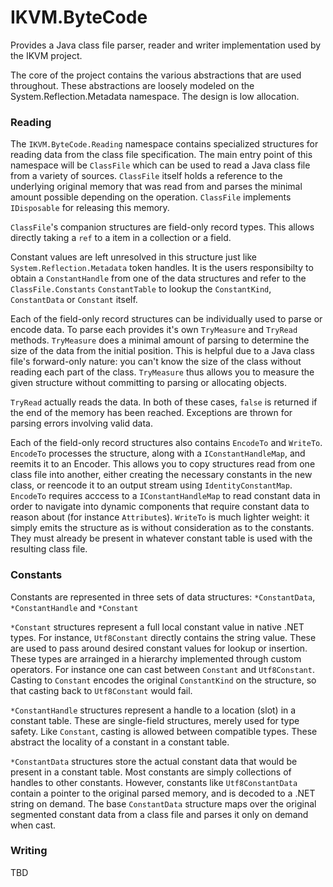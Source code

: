 # IKVM.ByteCode

Provides a Java class file parser, reader and writer implementation used by the IKVM project.

The core of the project contains the various abstractions that are used throughout. These abstractions are loosely modeled on the System.Reflection.Metadata namespace. The design is low allocation.

### Reading

The `IKVM.ByteCode.Reading` namespace contains specialized structures for reading data from the class file specification. The main entry point of this namespace will be `ClassFile` which can be used to read a Java class file from a variety of sources. `ClassFile` itself holds a reference to the underlying original memory that was read from and parses the minimal amount possible depending on the operation. `ClassFile` implements `IDisposable` for releasing this memory.

`ClassFile`'s companion structures are field-only record types. This allows directly taking a `ref` to a item in a collection or a field.

Constant values are left unresolved in this structure just like `System.Reflection.Metadata` token handles. It is the users responsibilty to obtain a `ConstantHandle` from one of the data structures and refer to the `ClassFile.Constants` `ConstantTable` to lookup the `ConstantKind`, `ConstantData` or `Constant` itself.

Each of the field-only record structures can be individually used to parse or encode data. To parse each provides it's own `TryMeasure` and `TryRead` methods. `TryMeasure` does a minimal amount of parsing to determine the size of the data from the initial position. This is helpful due to a Java class file's forward-only nature: you can't know the size of the class without reading each part of the class. `TryMeasure` thus allows you to measure the given structure without committing to parsing or allocating objects.

`TryRead` actually reads the data. In both of these cases, `false` is returned if the end of the memory has been reached. Exceptions are thrown for parsing errors involving valid data.

Each of the field-only record structures also contains `EncodeTo` and `WriteTo`. `EncodeTo` processes the structure, along with a `IConstantHandleMap`, and reemits it to an Encoder. This allows you to copy structures read from one class file into another, either creating the necessary constants in the new class, or reencode it to an output stream using `IdentityConstantMap`. `EncodeTo` requires acccess to a `IConstantHandleMap` to read constant data in order to navigate into dynamic components that require constant data to reason about (for instance `Attribute`s). `WriteTo` is much lighter weight: it simply emits the structure as is without consideration as to the constants. They must already be present in whatever constant table is used with the resulting class file.

### Constants

Constants are represented in three sets of data structures: `*ConstantData`, `*ConstantHandle` and `*Constant`

`*Constant` structures represent a full local constant value in native .NET types. For instance, `Utf8Constant` directly contains the string value. These are used to pass around desired constant values for lookup or insertion. These types are arrainged in a hierarchy implemented through custom operators. For instance one can cast between `Constant` and `Utf8Constant`. Casting to `Constant` encodes the original `ConstantKind` on the structure, so that casting back to `Utf8Constant` would fail.

`*ConstantHandle` structures represent a handle to a location (slot) in a constant table. These are single-field structures, merely used for type safety. Like `Constant`, casting is allowed between compatible types. These abstract the locality of a constant in a constant table.

`*ConstantData` structures store the actual constant data that would be present in a constant table. Most constants are simply collections of handles to other constants. However, constants like `Utf8ConstantData` contain a pointer to the original parsed memory, and is decoded to a .NET string on demand. The base `ConstantData` structure maps over the original segmented constant data from a class file and parses it only on demand when cast.

### Writing

TBD